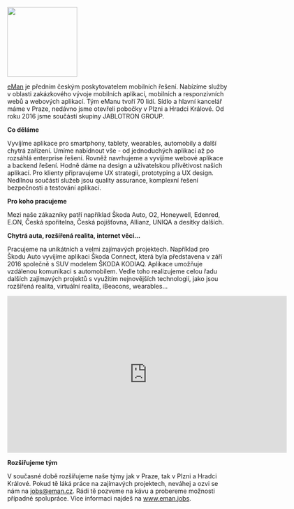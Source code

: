 <a href="https://fnx.io/"><img src="/images/logos/eman.png" style="width: 160px;"/></a>

<a href="https://www.eman.cz/">eMan</a> je předním českým poskytovatelem mobilních řešení. Nabízíme služby v oblasti zakázkového vývoje mobilních aplikací, mobilních a responzivních webů a webových aplikací. Tým eManu tvoří 70 lidí. Sídlo a hlavní kancelář máme v Praze, nedávno jsme otevřeli pobočky v Plzni a Hradci Králové. Od roku 2016 jsme součástí skupiny JABLOTRON GROUP.


__Co děláme__

Vyvíjíme aplikace pro smartphony, tablety, wearables, automobily a další chytrá zařízení. Umíme nabídnout vše - od jednoduchých aplikací až po rozsáhlá enterprise řešení. Rovněž navrhujeme a vyvíjíme webové aplikace a backend řešení. 
Hodně dáme na design a uživatelskou přívětivost našich aplikací. Pro klienty připravujeme UX strategii, prototyping a UX design. Nedílnou součástí služeb jsou quality assurance, komplexní řešení bezpečnosti a testování aplikací.

__Pro koho pracujeme__

Mezi naše zákazníky patří například Škoda Auto, O2, Honeywell, Edenred, E.ON, Česká spořitelna, Česká pojišťovna, Allianz, UNIQA a desítky dalších.

__Chytrá auta, rozšířená realita, internet věcí...__

Pracujeme na unikátních a velmi zajímavých projektech. Například pro Škodu Auto vyvíjíme aplikaci Škoda Connect, která byla představena v září 2016 společně s SUV modelem ŠKODA KODIAQ. Aplikace umožňuje vzdálenou komunikaci s automobilem.
Vedle toho realizujeme celou řadu dalších zajímavých projektů s využitím nejnovějších technologií, jako jsou rozšířená realita, virtuální realita, iBeacons, wearables...

<iframe src="https://player.vimeo.com/video/189859909" width="640" height="360" frameborder="0" webkitallowfullscreen mozallowfullscreen allowfullscreen></iframe>

__Rozšiřujeme tým__

V současné době rozšiřujeme naše týmy jak v Praze, tak v Plzni a Hradci Králové. Pokud tě láká práce na zajímavých projektech, neváhej a ozvi se nám na jobs@eman.cz. Rádi tě pozveme na kávu a probereme možnosti případné spolupráce. Více informaci najdeš na www.eman.jobs.
